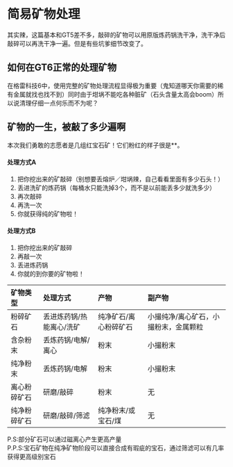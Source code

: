 # 简易矿物处理

其实辣，这篇基本和GT5差不多，敲碎的矿物可以用原版炼药锅洗干净，洗干净后敲碎可以再洗干净一遍。但是有些坑爹细节改变了。

## 如何在GT6正常的处理矿物

在格雷科技6中，使用完整的矿物处理流程显得极为重要（鬼知道哪天你需要的稀有金属就找也找不到）同时由于坩埚不能吃各种脏矿（石头含量太高会boom）所以说清理仔细一点何乐而不为呢？

## 矿物的一生，被敲了多少遍啊

本次我们勇敢的志愿者是几组红宝石矿！它们粉红的样子很是\*\*。

#### 处理方式A

1. 把你挖出来的矿敲碎（别想要丢熔炉／坩埚辣，自己看看里面有多少石头！）
2. 丢进洗矿的炼药锅（每桶水只能洗掉3个，而不是以前能丢多少就洗多少）
3. 再次敲碎
4. 再洗一次
5. 你就获得纯的矿物啦！

#### 处理方式B

1. 把你挖出来的矿敲碎
2. 再敲一次
3. 丢进炼药锅
4. 你就的到你要的矿物啦！

| 矿物类型 | 处理方式 | 产物 | 副产物 |
| :--- | :--- | :--- | :--- |
| 粉碎矿石 | 丢进炼药锅/热能离心/洗矿 | 纯净矿石/离心粉碎矿石 | 小撮纯净/离心矿石，小撮粉末，金属颗粒 |
| 含杂粉末 | 丢炼药锅/电解/离心 | 粉末 | 小撮粉末 |
| 纯净粉末 | 丢炼药锅/电解 | 粉末 | 小撮粉末 |
| 离心粉碎矿石 | 研磨/敲碎 | 粉末 | 无 |
| 纯净粉碎矿石 | 研磨/敲碎/筛滤 | 纯净粉末/或宝石/煤 | 无 |

P.S:部分矿石可以通过磁离心产生更高产量  
P.P.S:宝石矿物在纯净矿物阶段可以直接合成有瑕疵的宝石，通过筛滤可以有几率获得更高级别宝石

